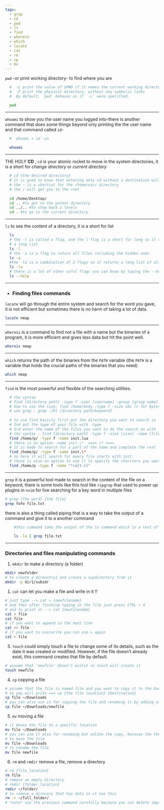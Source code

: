 ```yaml
---
tags:
  - grep
  - cd
  - pwd
  - ls
  - find
  - whereis
  - which
  - locate
  - cat
  - rm
  - cp
  - mv
---
```


`pwd` -or print working directory- to find where you are
```bash
  #  -L	print the value of $PWD if it names the current working directory
  #  -P	print the physical directory, without any symbolic links   
  #  By default, `pwd' behaves as if `-L' were specified.

  pwd
```
---

`whoami` to show you the user name you logged into-there is another command that does some things beyond only printing the the user name and that command called `id`-
```bash
  #  whoami = id -un
  
  whoami
```
---

THE HOLY ******CD****** , `cd` is your atomic rocket to move in the system directories, it is a short for *change directory* or *current directory*
```bash
  # cd {the desired directory}
  # it is good to know that entering only cd without a destination will direct       you to your home
  # the ~ is a shortcut for the /home/usr/ directory
  # the / will get you to the root
  
  cd /home/Desktop/
  cd .. #to get to the parent directory
  cd ../.. #to step back 2 levels
  cd . #to go to the current directory
```
---

`ls` to see the content of a directory, it is a short for list
```bash
  ls
  # the -l is called a flag, and the l flag is a short for long so it returns
  # a long list
  ls -l
  # the -a is a flag to return all files including the hidden ones
  ls -a
  #the -la is a combination of 2 flags so it returns a long list of all the files
  ls -la
  # there is a lot of other usful flags you can know by typing the --help flag
  ls --help
```

---

* ### Finding files commands
`locate` will go through the entire system and search for the word you gave, it is not efficient but sometimes there is no harm of taking a lot of data.
```bash
locate nmap
```
---

`whereis` is a command to find not a file with a name but the binaries of a program, it is more efficient and gives less data but hit the point well.
```bash
whereis nmap
```
---

`which` returns the path of the binaries from the `PATH` variable (the `PATH` is a variable that holds the crucial paths of the binaries that you need)
```bash
which nmap
```
---

`find` is the most powerful and flexible of the searching utilities.
```bash
  # the syntax 
  # find [directory path] -type f -user [username] -group [group name] -size         [size] -newermt '[date and time]  -name [filename]
  # how to use the size: find /home/Andy -type f -size 10c (c for bytes, k for       kilobytes M megabytes, G for gigabytes)
  # use grep : grep -iRl [directory path/keyword]
  
  # to use find basicly first put the directory you want to search in
  # 2nd put the type of your file with -type
  # 3rd enter the name of the files you want to do the search on with -name
  # the syntax : find [directory path] -type f -size [size] -name [filename]
  find /home/p/ -type f -name init.lua
  # there is an option -name init.\*  ===> \* <=== 
  # it is made to search for a part of the name and complete the rest
  find /home/p/ -type f -name init.\*
  # so here it will search for every file starts with init.
  # there is also an option to use [] to specify the charcters you want to           search on the name, like a range of chars [a-e] and so on
  find /home/p -type f -name "*ca[t-z]"
```
---

`grep` it is a powerful tool made to search in the content of the file on a keyword, there is some tools like this tool like `ripgrep` that used to power up plugins in `nvim` for live searching for a key word in multiple files 
```bash
# grep {the word} {the file}
grep fofo file.txt
```

there is also a thing called piping that is a way to take the output of a command and give it to a another command 

```bash
	#this command take the output of the ls command which is a text of the list       of the files and give it to the grep and the grep searches it this word          'file.txt' appeared in the output of the the previous command
	
	ls -la | grep file.txt
```
---
### Directories and files manipulating commands

 1. `mkdir` to make a directory (a folder)
```bash
mkdir newfolder
# to create a direcotry1 and create a supdirectory from it
mkdir -p dir1/subidr
```

1.  `cat` can let you make a file and write in it !!
```bash
# just type --> cat > {newfilename}
# and then after finshing typing in the file just press CTRL + d
# and to print it --> cat {newfilename}
cat > flie
cat file
# if you want to append in the next line
cat >> file
# if you want to overwrite you can use > again
cat > file
```
3. `touch` could simply touch a file to change some of its details, such as the date it was created or modified. However, if the file doesn’t already exist, this command creates that file by default.
```bash
# assume that 'newfile' dosen't exitst so touch will create it
touch newfile
```
4. `cp` copying a file
```bash
# assume that the file is named file and you want to copy it to the Downloads      folder
# so you will write ==> cp {the file location} {destination}
cp file ~/Downloads 
# you can also use it for copying the file and renaming it by adding at the end    a file name 
cp file ~/Downloads/newfile
```
5. `mv` moving a file
```bash
# it moves the file to a specific location
mv file ~/Downloads
# you can use it also for renaming but unlike the copy, because the the copy       moves the data of the orginal file to another file with different name in a      different location and keeps the original, the move command moves the data to    another file with another name in another location and delete the original
# to move the file
mv file ~/Downloads
# to rename the file
mv file newfile
```
6. `rm` and `rmdir` remove a file, remove a directory
```bash
# rm {file_location}
rm file
# remove an empty directory
# rmdir {folder_location}
rmdir ~/folder/
# to remove a direcory that has data in it use this
rm -r ~/full_folder/
# *note* use the previous command carefully because you can delete important       files easly 
```
